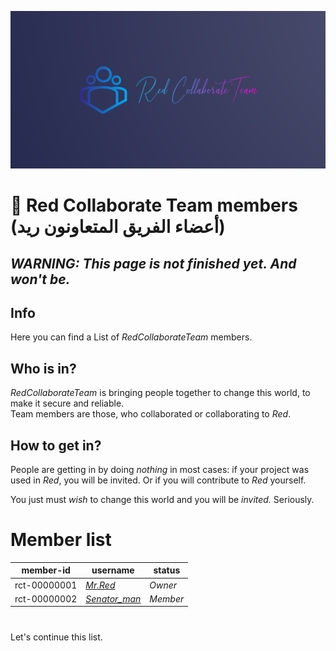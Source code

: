 <img src="https://github.com/Red-Collaborate-Team/Team-Members/blob/main/RedCollaborateTeam_1200x600.png?raw=true" style="
            object-fit:contain;
            width:700px;
            height:auto;">

# 👑 Red Collaborate Team members (أعضاء الفريق المتعاونون ريد)

## _WARNING: This page is not finished yet. And won't be._

## Info

Here you can find a List of _RedCollaborateTeam_ members.

## Who is in?

_RedCollaborateTeam_ is bringing people together to change this world, to make it secure and reliable.<br/>
Team members are those, who collaborated or collaborating to _Red_.

## How to get in?

People are getting in by doing _nothing_ in most cases: if your project was used in _Red_, you will be invited.
Or if you will contribute to _Red_ yourself.<br/>

You just must _wish_ to change this world and you will be _invited._ Seriously.

# Member list

| member-id | username | status |
|-----------|----------|--------|
| rct-00000001 | _[Mr.Red](https://github.com/vladimirrogozin)_ | _Owner_ |
| rct-00000002 | _[Senator_man](https://github.com/nicksenator)_ | _Member_ |

#
Let's continue this list.

